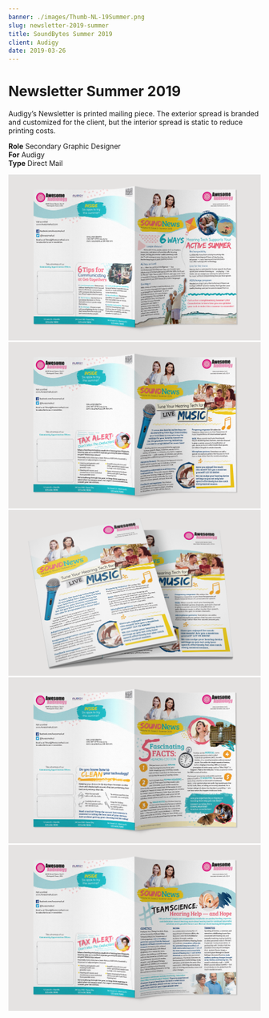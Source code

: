 ```yaml
---
banner: ./images/Thumb-NL-19Summer.png
slug: newsletter-2019-summer
title: SoundBytes Summer 2019
client: Audigy
date: 2019-03-26
---
```


# Newsletter Summer 2019

Audigy’s Newsletter is printed mailing piece. The exterior spread is branded and customized for the client, but the interior spread is static to reduce printing costs.

**Role** Secondary Graphic Designer  
**For** Audigy  
**Type** Direct Mail

![](./images/Pieces-NL-19Summer-01.png "Exterior spread including front & back article")  
![](./images/Pieces-NL-19Summer-03.png "Exterior spread including front & back article")  
![](./images/Pieces-NL-19Summer-05.png)  
![](./images/Pieces-NL-19Summer-02.png "Exterior spread including front & back article")  
![](./images/Pieces-NL-19Summer-04.png "Exterior spread including front & back article")
